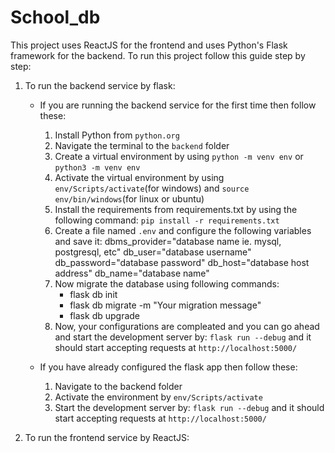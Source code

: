 # School_db

This project uses ReactJS for the frontend and uses Python's Flask framework for the backend.
To run this project follow this guide step by step:

1. To run the backend service by flask:
    - If you are running the backend service for the first time then follow these:
        1. Install Python from `python.org`
        2. Navigate the terminal to the `backend` folder
        3. Create a virtual environment by using `python -m venv env` or `python3 -m venv env`
        4. Activate the virtual environment by using `env/Scripts/activate`(for windows) and `source env/bin/windows`(for linux or ubuntu)
        5. Install the requirements from requirements.txt by using the following command: `pip install -r requirements.txt`
        6. Create a file named `.env` and configure the following variables and save it:
            dbms_provider="database name ie. mysql, postgresql, etc"
            db_user="database username"
            db_password="database password"
            db_host="database host address"
            db_name="database name"
        7. Now migrate the database using following commands:
            - flask db init
            - flask db migrate -m "Your migration message"
            - flask db upgrade
        8. Now, your configurations are compleated and you can go ahead and start the development server by: `flask run --debug` and it should start accepting requests at `http://localhost:5000/`

    - If you have already configured the flask app then follow these:
        1. Navigate to the backend folder
        2. Activate the environment by `env/Scripts/activate`
        3. Start the development server by: `flask run --debug` and it should start accepting requests at `http://localhost:5000/`

2. To run the frontend service by ReactJS: